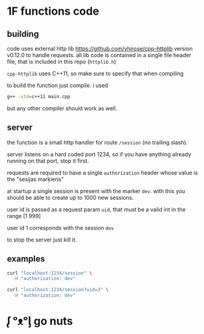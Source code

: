 # 1F functions code

## building

code uses external http lib https://github.com/yhirose/cpp-httplib version
v0.12.0 to handle requests. all lib code is contained in a single file header
file, that is included in this repo (`httplib.h`)

`cpp-httplib` uses C++11, so make sure to specify that when compiling

to build the function just compile. i used

```sh
g++ -std=c++11 main.cpp
```

but any other compiler should work as well.

## server

the function is a small http handler for route `/session` (no trailing slash).

server listens on a hard coded port 1234, so if you have anything already
running on that port, stop it first.

requests are required to have a single `authorization` header whose value is the
"sesijas marķieris"

at startup a single session is present with the marker `dev`. with this you
should be able to create up to 1000 new sessions.

user id is passed as a request param `uid`, that must be a valid int in the
range [1 999]

user id 1 corresponds with the session `dev`

to stop the server just kill it.

## examples

```sh
curl "localhost:1234/session" \
  -H "authorization: dev"
```

```sh
curl "localhost:1234/session?uid=3" \
  -H "authorization: dev"
```

# ᶘ ᵒᴥᵒᶅ go nuts
